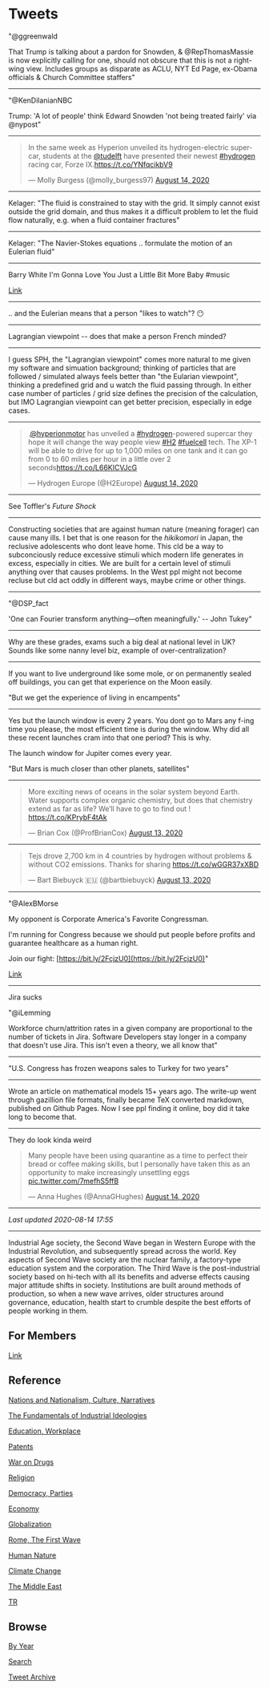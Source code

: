 # Tweets

"@ggreenwald

That Trump is talking about a pardon for Snowden, & @RepThomasMassie
is now explicitly calling for one, should not obscure that this is not
a right-wing view. Includes groups as disparate as ACLU, NYT Ed Page,
ex-Obama officials & Church Committee staffers"

---

"@KenDilanianNBC

Trump: 'A lot of people' think Edward Snowden 'not being treated
fairly' via @nypost"

---


<blockquote class="twitter-tweet"><p lang="en" dir="ltr">In the same week as Hyperion unveiled its hydrogen-electric supercar, students at the <a href="https://twitter.com/tudelft?ref_src=twsrc%5Etfw">@tudelft</a> have presented their newest <a href="https://twitter.com/hashtag/hydrogen?src=hash&amp;ref_src=twsrc%5Etfw">#hydrogen</a> racing car, Forze IX.<a href="https://t.co/YNfqcikbV9">https://t.co/YNfqcikbV9</a></p>&mdash; Molly Burgess (@molly_burgess97) <a href="https://twitter.com/molly_burgess97/status/1294186312598204416?ref_src=twsrc%5Etfw">August 14, 2020</a></blockquote> <script async src="https://platform.twitter.com/widgets.js" charset="utf-8"></script>

---

Kelager: "The fluid is constrained to stay with the grid. It simply
cannot exist outside the grid domain, and thus makes it a difficult
problem to let the fluid flow naturally, e.g. when a fluid container
fractures"

---

Kelager: "The Navier-Stokes equations .. formulate the motion of an
Eulerian fluid"

---

Barry White I'm Gonna Love You Just a Little Bit More Baby \#music

[Link](https://youtu.be/x6AL1XnHJZs)

---

.. and the Eulerian means that a person "likes to watch"? 😶

---

Lagrangian viewpoint -- does that make a person French minded?

---

I guess SPH, the "Lagrangian viewpoint" comes more natural to me given
my software and simuation background; thinking of particles that are
followed / simulated always feels better than "the Eularian
viewpoint", thinking a predefined grid and u watch the fluid passing
through. In either case number of particles / grid size defines the
precision of the calculation, but IMO Lagrangian viewpoint can get
better precision, especially in edge cases.

---

<blockquote class="twitter-tweet"><p lang="en" dir="ltr">.<a href="https://twitter.com/hyperionmotor?ref_src=twsrc%5Etfw">@hyperionmotor</a> has unveiled a <a href="https://twitter.com/hashtag/hydrogen?src=hash&amp;ref_src=twsrc%5Etfw">#hydrogen</a>-powered supercar they hope it will change the way people view <a href="https://twitter.com/hashtag/H2?src=hash&amp;ref_src=twsrc%5Etfw">#H2</a> <a href="https://twitter.com/hashtag/fuelcell?src=hash&amp;ref_src=twsrc%5Etfw">#fuelcell</a> tech. The XP-1 will be able to drive for up to 1,000 miles on one tank and it can go from 0 to 60 miles per hour in a little over 2 seconds<a href="https://t.co/L66KICVJcG">https://t.co/L66KICVJcG</a></p>&mdash; Hydrogen Europe (@H2Europe) <a href="https://twitter.com/H2Europe/status/1294203081849176065?ref_src=twsrc%5Etfw">August 14, 2020</a></blockquote> <script async src="https://platform.twitter.com/widgets.js" charset="utf-8"></script>

---

See Toffler's *Future Shock*

---

Constructing societies that are against human nature (meaning forager)
can cause many ills. I bet that is one reason for the *hikikomori* in
Japan, the reclusive adolescents who dont leave home. This cld be a
way to subconciously reduce excessive stimuli which modern life
generates in excess, especially in cities. We are built for a certain
level of stimuli anything over that causes problems. In the West ppl
might not become recluse but cld act oddly in different ways, maybe
crime or other things.

---

"@DSP_fact

'One can Fourier transform anything—often meaningfully.' -- John Tukey"

---

Why are these grades, exams such a big deal at national level in UK?
Sounds like some nanny level biz, example of over-centralization?

---

If you want to live underground like some mole, or on permanently
sealed off buildings, you can get that experience on the Moon easily.

"But we get the experience of living in encampents"

---

Yes but the launch window is every 2 years. You dont go to Mars any
f-ing time you please, the most efficient time is during the
window. Why did all these recent launches cram into that one period? This is why.

The launch window for Jupiter comes every year.

"But Mars is much closer than other planets, satellites"

---

<blockquote class="twitter-tweet"><p lang="en" dir="ltr">More exciting news of oceans in the solar system beyond Earth. Water supports complex organic chemistry, but does that chemistry extend as far as life? We’ll have to go to find out ! <a href="https://t.co/KPrybF4tAk">https://t.co/KPrybF4tAk</a></p>&mdash; Brian Cox (@ProfBrianCox) <a href="https://twitter.com/ProfBrianCox/status/1293808618689769473?ref_src=twsrc%5Etfw">August 13, 2020</a></blockquote> <script async src="https://platform.twitter.com/widgets.js" charset="utf-8"></script>

---

<blockquote class="twitter-tweet"><p lang="en" dir="ltr">Tejs drove 2,700 km in 4 countries by hydrogen without problems &amp; without CO2 emissions. Thanks for sharing <a href="https://t.co/wGGR37xXBD">https://t.co/wGGR37xXBD</a></p>&mdash; Bart Biebuyck 🇪🇺 (@bartbiebuyck) <a href="https://twitter.com/bartbiebuyck/status/1293894474242949120?ref_src=twsrc%5Etfw">August 13, 2020</a></blockquote> <script async src="https://platform.twitter.com/widgets.js" charset="utf-8"></script>

---

"@AlexBMorse

My opponent is Corporate America's Favorite Congressman. 

I'm running for Congress because we should put people before profits
and guarantee healthcare as a human right.

Join our fight: [https://bit.ly/2FcjzU0](https://bit.ly/2FcjzU0)"

[Link](https://twitter.com/AlexBMorse/status/1293622387121037313)

---

Jira sucks

"@iLemming

Workforce churn/attrition rates in a given company are proportional to
the number of tickets in Jira. Software Developers stay longer in a
company that doesn't use Jira. This isn't even a theory, we all know
that"

---

"U.S. Congress has frozen weapons sales to Turkey for two years"

---

Wrote an article on mathematical models 15+ years ago. The write-up
went through gazillion file formats, finally became TeX converted
markdown, published on Github Pages. Now I see ppl finding it online,
boy did it take long to become that.

---

They do look kinda weird

<blockquote class="twitter-tweet"><p lang="en" dir="ltr">Many people have been using quarantine as a time to perfect their bread or coffee making skills, but I personally have taken this as an opportunity to make increasingly unsettling eggs <a href="https://t.co/7mefhS5ffB">pic.twitter.com/7mefhS5ffB</a></p>&mdash; Anna Hughes (@AnnaGHughes) <a href="https://twitter.com/AnnaGHughes/status/1294270430518312966?ref_src=twsrc%5Etfw">August 14, 2020</a></blockquote> <script async src="https://platform.twitter.com/widgets.js" charset="utf-8"></script>

---

*Last updated 2020-08-14 17:55*

---

Industrial Age society, the Second Wave began in Western Europe with
the Industrial Revolution, and subsequently spread across the
world. Key aspects of Second Wave society are the nuclear family, a
factory-type education system and the corporation. The Third Wave is
the post-industrial society based on hi-tech with all its benefits and
adverse effects causing major attitude shifts in society. Institutions
are built around methods of production, so when a new wave arrives,
older structures around governance, education, health start to crumble
despite the best efforts of people working in them.

## For Members

[Link](https://thirdwave-members.herokuapp.com)

## Reference

[Nations and Nationalism, Culture, Narratives](/2013/02/nations-and-nationalism.md)

[The Fundamentals of Industrial Ideologies](/2011/04/fundamentals-of-industrial-ideologies.md)

[Education, Workplace](2017/09/education-workplace.md)

[Patents](/2018/09/patents.md)

[War on Drugs](/2019/11/war-on-drugs.md)

[Religion](/2015/04/god-religion.md)

[Democracy, Parties](/2016/11/democracy.md)

[Economy](/2018/05/economy.md)

[Globalization](/2018/09/globalization.md)

[Rome, The First Wave](/2017/12/rome.md)

[Human Nature](/2020/07/human-nature.md)

[Climate Change](/2018/12/climate.md)

[The Middle East](/2019/07/middleeast.md)

[TR](../tr)

## Browse

[By Year](years.md)

[Search](search.html)

[Tweet Archive](/tweets/README.md)
